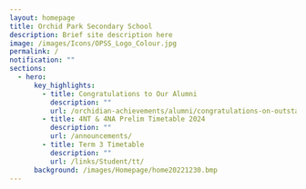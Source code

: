 ```yaml
---
layout: homepage
title: Orchid Park Secondary School
description: Brief site description here
image: /images/Icons/OPSS_Logo_Colour.jpg
permalink: /
notification: ""
sections:
  - hero:
      key_highlights:
        - title: Congratulations to Our Alumni
          description: ""
          url: /orchidian-achievements/alumni/congratulations-on-outstanding-a-level-results/
        - title: 4NT & 4NA Prelim Timetable 2024
          description: ""
          url: /announcements/
        - title: Term 3 Timetable
          description: ""
          url: /links/Student/tt/
      background: /images/Homepage/home20221230.bmp
---
```

